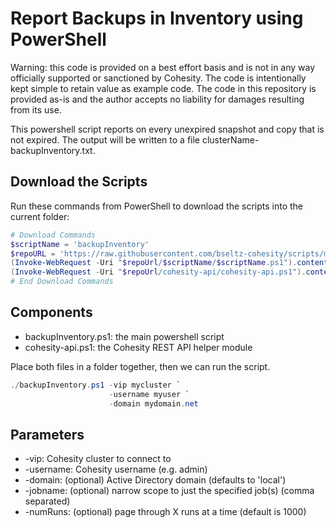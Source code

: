 # Report Backups in Inventory using PowerShell

Warning: this code is provided on a best effort basis and is not in any way officially supported or sanctioned by Cohesity. The code is intentionally kept simple to retain value as example code. The code in this repository is provided as-is and the author accepts no liability for damages resulting from its use.

This powershell script reports on every unexpired snapshot and copy that is not expired. The output will be written to a file clusterName-backupInventory.txt.

## Download the Scripts

Run these commands from PowerShell to download the scripts into the current folder:

```powershell
# Download Commands
$scriptName = 'backupInventory'
$repoURL = 'https://raw.githubusercontent.com/bseltz-cohesity/scripts/master/powershell'
(Invoke-WebRequest -Uri "$repoUrl/$scriptName/$scriptName.ps1").content | Out-File "$scriptName.ps1"; (Get-Content "$scriptName.ps1") | Set-Content "$scriptName.ps1"
(Invoke-WebRequest -Uri "$repoUrl/cohesity-api/cohesity-api.ps1").content | Out-File cohesity-api.ps1; (Get-Content cohesity-api.ps1) | Set-Content cohesity-api.ps1
# End Download Commands
```

## Components

* backupInventory.ps1: the main powershell script
* cohesity-api.ps1: the Cohesity REST API helper module

Place both files in a folder together, then we can run the script.

```powershell
./backupInventory.ps1 -vip mycluster `
                      -username myuser `
                      -domain mydomain.net
```

## Parameters

* -vip: Cohesity cluster to connect to
* -username: Cohesity username (e.g. admin)
* -domain: (optional) Active Directory domain (defaults to 'local')
* -jobname: (optional) narrow scope to just the specified job(s) (comma separated)
* -numRuns: (optional) page through X runs at a time (default is 1000)
